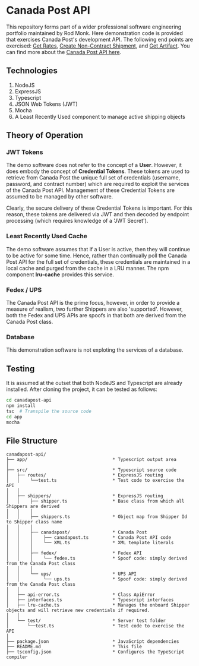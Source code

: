 # Canada Post API
This repository forms part of a wider professional software engineering portfolio maintained by Rod Monk.  Here demonstration code is provided that exercises Canada Post's development API. The following end points are exercised: [Get Rates](https://www.canadapost.ca/cpo/mc/business/productsservices/developers/services/rating/getrates/default.jsf), [Create Non-Contract Shipment](https://www.canadapost.ca/cpo/mc/business/productsservices/developers/services/onestepshipping/createshipment.jsf), and [Get Artifact](https://www.canadapost.ca/cpo/mc/business/productsservices/developers/services/shippingmanifest/shipmentartifact.jsf).  You can find more about the [Canada Post API here](https://www.canadapost.ca/cpo/mc/business/productsservices/developers/services/onestepshipping/default.jsf). 

## Technologies
<ol>
<li>NodeJS</li>
<li>ExpressJS</li>
<li>Typescript</li>
<li>JSON Web Tokens (JWT)</li>
<li>Mocha</li>
<li>A Least Recently Used component to manage active shipping objects</li>
</ol>

## Theory of Operation

### JWT Tokens
The demo software does not refer to the concept of a <b>User</b>.  However, it does embody the concept of <b>Credential Tokens</b>.  These tokens are used to retrieve from Canada Post the unique full set of credentials (username, password, and contract number) which are required to exploit the services of the Canada Post API.  Management of these Credential Tokens are assumed to be managed by other software.

Clearly, the secure delivery of these Credential Tokens is important.  For this reason, these tokens are delivered via JWT and then decoded by endpoint processing (which requires knowledge of a 'JWT Secret').

### Least Recently Used Cache
The demo software assumes that if a User is active, then they will continue to be active for some time.  Hence, rather than continually poll the Canada Post API for the full set of credentials, these credentials are maintained in a local cache and purged from the cache in a LRU manner.  The npm component <b>lru-cache</b> provides this service.

### Fedex / UPS
The Canada Post API is the prime focus, however, in order to provide a measure of realism, two further Shippers are also 'supported'.  However, both the Fedex and UPS APIs are spoofs in that both are derived from the Canada Post class.

### Database
This demonstration software is not exploting the services of a database.

## Testing
It is assumed at the outset that both NodeJS and Typescript are already installed.  After cloning the project, it can be tested as follows:
```bash
cd canadapost-api
npm install
tsc  # Transpile the source code
cd app
mocha
```
## File Structure
```
canadapost-api/
├── app/                                * Typescript output area
│
├── src/                                * Typescript source code
│   ├── routes/                         * ExpressJS routing
│   │    └──test.ts                     * Test code to exercise the API
│   │
│   ├── shippers/                       * ExpressJS routing
│   │    ├── shipper.ts                 * Base class from which all Shippers are derived
│   │    │
│   │    ├── shippers.ts                * Object map from Shipper Id to Shipper class name
│   │    │
│   │    ├── canadapost/                * Canada Post
│   │    │    ├── canadapost.ts         * Canada Post API code
│   │    │    └── XML.ts                * XML template literals
│   │    │
│   │    ├── fedex/                     * Fedex API
│   │    │    └── fedex.ts              * Spoof code: simply derived from the Canada Post class
│   │    │
│   │    └── ups/                       * UPS API
│   │         └── ups.ts                * Spoof code: simply derived from the Canada Post class
│   │
│   ├── api-error.ts                    * Class ApiError
│   ├── interfaces.ts                   * Typescript interfaces
│   ├── lru-cache.ts                    * Manages the onboard Shipper objects and will retrieve new credentials if required.
│   │
│   └── test/                           * Server test folder
│       └──test.ts                      * Test code to exercise the API
│   
├── package.json                        * JavaScript dependencies
├── README.md                           * This file
├── tsconfig.json                       * Configures the TypeScript compiler
```
